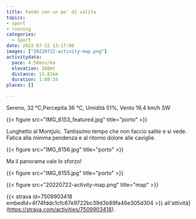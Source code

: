 ```yaml
---
title: Fondo con un po' di salita
topics:
- sport
- running
categories:
  - Sport
date: 2022-07-22 13:17:08
images: ["20220722-activity-map.png"]
activitydata:
  pace: 4:58min/km
  elevation: 160mt
  distance: 13.81km
  duration: 1:08:34
places: []

---
```


Sereno, 32 ℃,Percepita 36 ℃, Umidità 51%, Vento 19,4 km/h SW

{{< figure src="IMG_6153_featured.jpg" title="porto" >}}

<!--more-->

Lunghetto al Montjuïc. Tantissimo tempo che non faccio salite e si vede. 
Fatica alla minima pendenza e al ritorno dolore alle caviglie.

{{< figure src="IMG_6156.jpg" title="porto" >}}

Ma il panorama vale lo sforzo!

{{< figure src="IMG_6155.jpg" title="porto" >}}

{{< figure src="20220722-activity-map.png" title="map" >}}


{{< strava id=7509903418 embedId=4f74fddc1cfc67e9722bc39d3b89fa46e305d304 >}} all'attività](https://strava.com/activities/7509903418).
